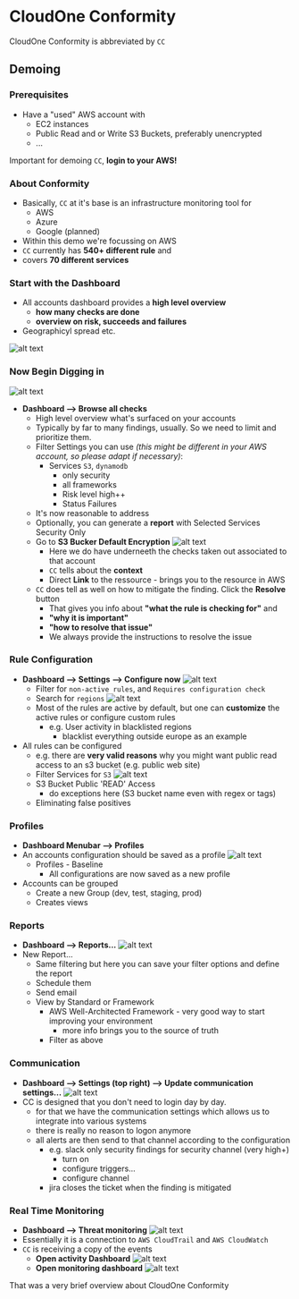 # CloudOne Conformity

CloudOne Conformity is abbreviated by `CC`
## Demoing

### Prerequisites
* Have a "used" AWS account with
  * EC2 instances
  * Public Read and or Write S3 Buckets, preferably unencrypted
  * ...

Important for demoing `CC`, **login to your AWS!**

### About Conformity
* Basically, `CC` at it's base is an infrastructure monitoring tool for
  * AWS
  * Azure
  * Google (planned)
* Within this demo we're focussing on AWS
* `CC` currently has **540+ different rule** and
* covers **70 different services**

### Start with the Dashboard
* All accounts dashboard provides a **high level overview**
  * **how many checks are done**
  * **overview on risk, succeeds and failures**
* Geographicyl spread etc.

![alt text](https://github.com/mawinkler/devops-training/blob/master/cloudone-conformity/images/01_high_level_overview.png "High Level Overview")
### Now Begin Digging in
![alt text](https://github.com/mawinkler/devops-training/blob/master/cloudone-conformity/images/02_browse_all_checks.png "Browse all Checks")
* **Dashboard --> Browse all checks**
  * High level overview what's surfaced on your accounts
  * Typically by far to many findings, usually. So we need to limit and prioritize them.
  * Filter Settings you can use *(this might be different in your AWS account, so please adapt if necessary)*:
    * Services `S3`, `dynamodb`
      * only security
      * all frameworks
      * Risk level high++
      * Status Failures
  * It's now reasonable to address
  * Optionally, you can generate a **report** with Selected Services Security Only
  * Go to **S3 Bucker Default Encryption**
  ![alt text](https://github.com/mawinkler/devops-training/blob/master/cloudone-conformity/images/03_s3_bucket_default_encryption.png "S3 Bucket Default Encryption")
    * Here we do have underneeth the checks taken out associated to that account
    * `CC` tells about the **context**
    * Direct **Link** to the ressource - brings you to the resource in AWS
  * `CC` does tell as well on how to mitigate the finding. Click the **Resolve** button
    * That gives you info about **"what the rule is checking for"** and
    * **"why it is important"**
    * **"how to resolve that issue"**
    * We always provide the instructions to resolve the issue

### Rule Configuration
  * **Dashboard --> Settings --> Configure now**
  ![alt text](https://github.com/mawinkler/devops-training/blob/master/cloudone-conformity/images/04_rule_settings.png "Rule Settings")
    * Filter for `non-active rules`, and `Requires configuration check`
    * Search for `regions`
    ![alt text](https://github.com/mawinkler/devops-training/blob/master/cloudone-conformity/images/05_rule_regions.png "Rule Regions")
    * Most of the rules are active by default, but one can **customize** the active rules or configure custom rules
      * e.g. User activity in blacklisted regions
        * blacklist everything outside europe as an example
  * All rules can be configured
    * e.g. there are **very valid reasons** why you might want public read access to an s3 bucket (e.g. public web site)
    * Filter Services for `S3`
    ![alt text](https://github.com/mawinkler/devops-training/blob/master/cloudone-conformity/images/06_rule_s3_bucket_read_access.png "Rule S3 Bucket Read Access")
    * S3 Bucket Public 'READ' Access
      * do exceptions here (S3 bucket name even with regex or tags)
    * Eliminating false positives

### Profiles
  * **Dashboard Menubar --> Profiles**
  * An accounts configuration should be saved as a profile
  ![alt text](https://github.com/mawinkler/devops-training/blob/master/cloudone-conformity/images/07_profiles.png "Profiles")
    * Profiles - Baseline
      * All configurations are now saved as a new profile
  * Accounts can be grouped
    * Create a new Group (dev, test, staging, prod)
    * Creates views

### Reports
  * **Dashboard --> Reports...**
  ![alt text](https://github.com/mawinkler/devops-training/blob/master/cloudone-conformity/images/08_configured_reports.png "Configured Reports")
  * New Report...
    * Same filtering but here you can save your filter options and define the report
    * Schedule them
    * Send email
    * View by Standard or Framework
      * AWS Well-Architected Framework - very good way to start improving your environment
        * more info brings you to the source of truth
      * Filter as above

### Communication
  * **Dashboard --> Settings (top right) --> Update communication settings...**
  ![alt text](https://github.com/mawinkler/devops-training/blob/master/cloudone-conformity/images/09_communication_settings.png "Update Communication Settings")
  * CC is designed that you don't need to login day by day.
    * for that we have the communication settings which allows us to integrate into various systems
    * there is really no reason to logon anymore
    * all alerts are then send to that channel according to the configuration
      * e.g. slack only security findings for security channel (very high+)
        * turn on
        * configure triggers...
        * configure channel
      * jira closes the ticket when the finding is mitigated

### Real Time Monitoring
  * **Dashboard --> Threat monitoring**
  ![alt text](https://github.com/mawinkler/devops-training/blob/master/cloudone-conformity/images/10_threat_monitoring.png "Threat Monitoring")
  * Essentially it is a connection to `AWS CloudTrail` and `AWS CloudWatch`
  * `CC` is receiving a copy of the events
    * **Open activity Dashboard**
    ![alt text](https://github.com/mawinkler/devops-training/blob/master/cloudone-conformity/images/11_user_activity.png "User Activity")
    * **Open monitoring dashboard**
    ![alt text](https://github.com/mawinkler/devops-training/blob/master/cloudone-conformity/images/12_real_time_monitoring.png "Real-Time Monitoring")

That was a very brief overview about CloudOne Conformity
